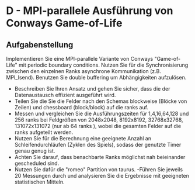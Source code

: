 # D - MPI-parallele Ausführung von Conways Game-of-Life

## Aufgabenstellung
Implementieren Sie eine MPI-parallele Variante von Conways "Game-of-Life" mit periodic boundary conditions. Nutzen Sie für die Synchronisierung zwischen den einzelnen Ranks asynchrone Kommunikation (z.B. MPI_Isend). Benutzen Sie double buffering um Abhängigkeiten aufzulösen.

- Beschreiben Sie Ihren Ansatz und gehen Sie sicher, dass die der Datenaustausch effizient ausgeführt wird.
- Teilen Sie die Sie die Felder nach den Schemas blockweise (Blöcke von Zeilen) und chessboard (block/block) auf die ranks auf.
- Messen und vergleichen Sie die Ausführungszeiten für 1,4,16,64,128 und 256 ranks bei Feldgrößen von 2048x2048, 8192x8192, 32768x32768, 131072x131072 (nur ab 64 ranks ), wobei die gesamten Felder auf die ranks aufgeteilt werden.
- Nutzen Sie für die Berechnung eine geeignete Anzahl an Schleifendurchläufen (Zyklen des Spiels), sodass der genutzte Timer genau genug ist.
- Achten Sie darauf, dass benachbarte Ranks möglichst nah beieinander gescheduled sind.
- Nutzen Sie dafür die "romeo" Partition von taurus.
-Führen Sie jeweils 20 Messungen durch und analysieren Sie die Ergebnisse mit geeigneten statistischen Mitteln.

